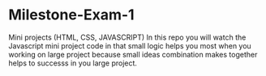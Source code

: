 # Milestone-Exam-1
Mini projects (HTML, CSS, JAVASCRIPT)
In this repo you will watch the Javascript mini project code in that small logic helps you most when you 
working on large project because small ideas combination makes together helps to successs in you large project.
